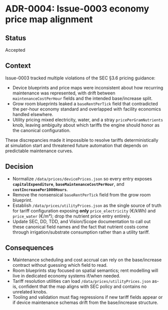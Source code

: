 # ADR-0004: Issue-0003 economy price map alignment

## Status
Accepted

## Context
Issue-0003 tracked multiple violations of the SEC §3.6 pricing guidance:

- Device blueprints and price maps were inconsistent about how recurring maintenance was represented, with drift between `maintenanceCostPerHour` fields and the intended base/increase split.
- Grow room blueprints leaked a `baseRentPerTick` field that contradicted the per-hour economy standard and overlapped with facility economics handled elsewhere.
- Utility pricing mixed electricity, water, and a stray `pricePerGramNutrients` knob, leaving ambiguity about which tariffs the engine should honor as the canonical configuration.

These discrepancies made it impossible to resolve tariffs deterministically at simulation start and threatened future automation that depends on predictable maintenance curves.

## Decision
- Normalize `/data/prices/devicePrices.json` so every entry exposes **`capitalExpenditure`**, **`baseMaintenanceCostPerHour`**, and **`costIncreasePer1000Hours`**.
- Remove the nonsensical `baseRentPerTick` field from the grow room blueprint.
- Establish `/data/prices/utilityPrices.json` as the single source of truth for tariff configuration exposing **only** `price_electricity` (€/kWh) and `price_water` (€/m³); drop the nutrient price entry entirely.
- Update SEC, DD, TDD, and Vision/Scope documentation to call out these canonical field names and the fact that nutrient costs come through irrigation/substrate consumption rather than a utility tariff.

## Consequences
- Maintenance scheduling and cost accrual can rely on the base/increase contract without guessing which field to read.
- Room blueprints stay focused on spatial semantics; rent modelling will live in dedicated economy systems if/when needed.
- Tariff resolution utilities can load `/data/prices/utilityPrices.json` as-is, confident that the map aligns with SEC policy and contains no unrelated knobs.
- Tooling and validation must flag regressions if new tariff fields appear or if device maintenance schemas drift from the base/increase structure.
